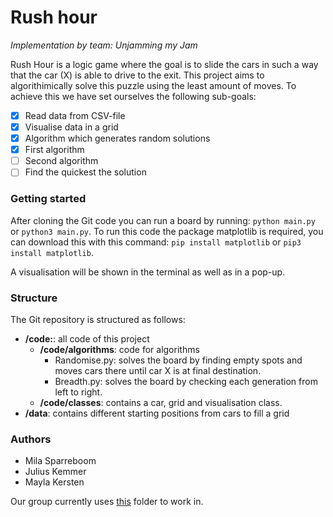 # Rush hour 

<i>Implementation by team: Unjamming my Jam</i>

Rush Hour is a logic game where the goal is to slide the cars in such a way that the car (X) is able to drive to the exit. 
This project aims to algorithimically solve this puzzle using the least amount of moves. To achieve this we have set ourselves the following sub-goals:

- [x] Read data from CSV-file
- [x] Visualise data in a grid
- [x] Algorithm which generates random solutions
- [x] First algorithm 
- [ ] Second algorithm
- [ ] Find the quickest the solution

### Getting started
After cloning the Git code you can run a board by running:
```python main.py``` or ```python3 main.py```.
To run this code the package matplotlib is required, you can download this with this command:
```pip install matplotlib``` or ```pip3 install matplotlib```.

A visualisation will be shown in the terminal as well as in a pop-up.

### Structure
The Git repository is structured as follows:
* **/code:**: all code of this project
    *  **/code/algorithms**: code for algorithms
        * Randomise.py: solves the board by finding empty spots and moves cars there until car X is at final destination.
        * Breadth.py: solves the board by checking each generation from left to right.
    * **/code/classes**: contains a car, grid and visualisation class.
* **/data**: contains different starting positions from cars to fill a grid

### Authors
* Mila Sparreboom
* Julius Kemmer
* Mayla Kersten

Our group currently uses [this](https://drive.google.com/drive/folders/1weqj6__kEpObx-_6V2E9ijmGJZKb-iqt) folder to work in.
